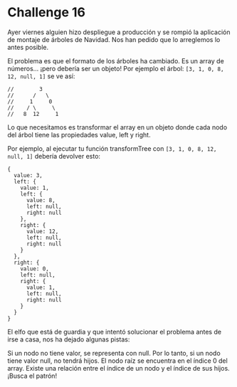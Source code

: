 # Challenge 16

Ayer viernes alguien hizo despliegue a producción y se rompió la aplicación 
de montaje de árboles de Navidad. Nos han pedido que lo arreglemos lo antes posible.

El problema es que el formato de los árboles ha cambiado. Es un array de números… 
¡pero debería ser un objeto! Por ejemplo el árbol: `[3, 1, 0, 8, 12, null, 1]` se ve así:

```
//        3
//      /   \
//     1     0
//    / \     \
//   8  12     1
```
Lo que necesitamos es transformar el array en un objeto donde cada nodo del árbol tiene las propiedades value, left y right.

Por ejemplo, al ejecutar tu función transformTree con `[3, 1, 0, 8, 12, null, 1]` debería devolver esto:

```
{
  value: 3,
  left: {
    value: 1,
    left: {
      value: 8,
      left: null,
      right: null
    },
    right: {
      value: 12,
      left: null,
      right: null
    }
  },
  right: {
    value: 0,
    left: null,
    right: {
      value: 1,
      left: null,
      right: null
    }
  }
}
```

El elfo que está de guardia y que intentó solucionar el problema antes de irse a casa, nos ha dejado algunas pistas:

Si un nodo no tiene valor, se representa con null. Por lo tanto, si un nodo tiene valor null, no tendrá hijos.
El nodo raíz se encuentra en el índice 0 del array.
Existe una relación entre el índice de un nodo y el índice de sus hijos. ¡Busca el patrón!
